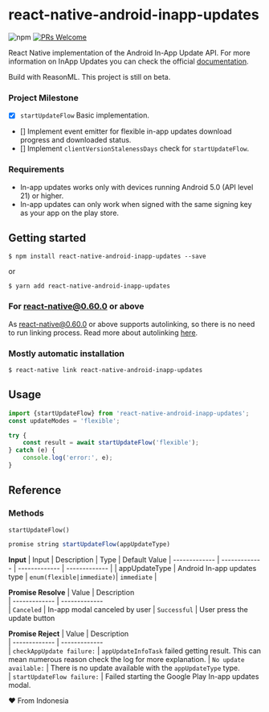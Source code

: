 # react-native-android-inapp-updates
![npm](https://img.shields.io/npm/v/react-native-android-inapp-updates?style=for-the-badge)
[![PRs Welcome](https://img.shields.io/badge/PRs-welcome-brightgreen.svg?style=for-the-badge)](http://makeapullrequest.com)


React Native implementation of the Android In-App Update API. 
For more information on InApp Updates you can check the official [documentation](https://developer.android.com/guide/app-bundle/in-app-updates). 

Build with ReasonML. This project is still on beta.

### Project Milestone

- [x] `startUpdateFlow`  Basic implementation.
- [] Implement event emitter for flexible in-app updates download progress and downloaded status.
- [] Implement `clientVersionStalenessDays` check for `startUpdateFlow`.




### Requirements
* In-app updates works only with devices running Android 5.0 (API level 21) or higher.
* In-app updates can only work when signed with the same signing key as your app on the play store.

## Getting started

`$ npm install react-native-android-inapp-updates --save`

or

`$ yarn add react-native-android-inapp-updates`

### For react-native@0.60.0 or above

As [react-native@0.60.0](https://reactnative.dev/blog/2019/07/03/version-60) or above supports autolinking, so there is no need to run linking process. 
Read more about autolinking [here](https://github.com/react-native-community/cli/blob/master/docs/autolinking.md).

### Mostly automatic installation

`$ react-native link react-native-android-inapp-updates`

## Usage
```javascript
import {startUpdateFlow} from 'react-native-android-inapp-updates';
const updateModes = 'flexible';

try {
    const result = await startUpdateFlow('flexible');
} catch (e) {
    console.log('error:', e);
}
```
## Reference
### Methods
`startUpdateFlow()`
```javascript
promise string startUpdateFlow(appUpdateType)
```
**Input**
| Input             | Description                   | Type                      | Default Value 
| -------------     | -------------                 | -------------             | ------------- |
| appUpdateType     | Android In-app updates type   | `enum(flexible|immediate)`| `immediate`   |

**Promise Resolve**
| Value                     | Description                            
| -------------             | -------------                          
| `Canceled`                | In-app modal canceled by user
| `Successful`              | User press the update button

**Promise Reject**
| Value                                     | Description                         
| -------------                             | -------------                           
| `checkAppUpdate failure:`                 | `appUpdateInfoTask` failed getting result. This can mean numerous reason check the log for more explanation. 
| `No update available:`                    | There is no update available with the `appUpdateType` type.   
| `startUpdateFlow failure:`                | Failed starting the Google Play In-app updates modal.   

❤️ From Indonesia
